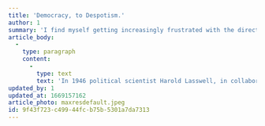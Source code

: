 ```yaml
---
title: 'Democracy, to Despotism.'
author: 1
summary: 'I find myself getting increasingly frustrated with the direction this country is headed, and after some interesting research I think I figured out where we''re headed. Despotism.'
article_body:
  -
    type: paragraph
    content:
      -
        type: text
        text: 'In 1946 political scientist Harold Lasswell, in collaboration with The Encyclopædia Britannica, produced a film exploring how democratic societies, have fallen into despotism.'
updated_by: 1
updated_at: 1669157162
article_photo: maxresdefault.jpeg
id: 9f43f723-c499-44fc-b75b-5301a7da7313
---
```

